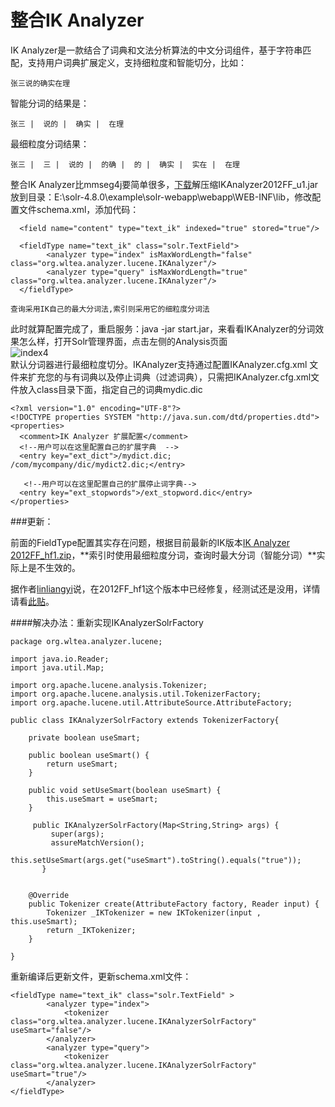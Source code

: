 整合IK Analyzer
=====================
IK Analyzer是一款结合了词典和文法分析算法的中文分词组件，基于字符串匹配，支持用户词典扩展定义，支持细粒度和智能切分，比如：  

    张三说的确实在理

智能分词的结果是：  

    张三 |  说的 |  确实 |  在理 
最细粒度分词结果：  

    张三 |  三 |  说的 |  的确 |  的 |  确实 |  实在 |  在理

整合IK Analyzer比mmseg4j要简单很多，[下载](https://code.google.com/p/ik-analyzer/downloads/list)解压缩IKAnalyzer2012FF_u1.jar放到目录：E:\solr-4.8.0\example\solr-webapp\webapp\WEB-INF\lib，修改配置文件schema.xml，添加代码：  
   
      <field name="content" type="text_ik" indexed="true" stored="true"/> 

      <fieldType name="text_ik" class="solr.TextField">
            <analyzer type="index" isMaxWordLength="false" class="org.wltea.analyzer.lucene.IKAnalyzer"/>
    	    <analyzer type="query" isMaxWordLength="true" class="org.wltea.analyzer.lucene.IKAnalyzer"/>
      </fieldType>

    查询采用IK自己的最大分词法,索引则采用它的细粒度分词法

此时就算配置完成了，重启服务：java -jar start.jar，来看看IKAnalyzer的分词效果怎么样，打开Solr管理界面，点击左侧的Analysis页面  
![index4](http://blog-resource.qiniudn.com/index4.png)  
默认分词器进行最细粒度切分。IKAnalyzer支持通过配置IKAnalyzer.cfg.xml 文件来扩充您的与有词典以及停止词典（过滤词典），只需把IKAnalyzer.cfg.xml文件放入class目录下面，指定自己的词典mydic.dic  

    <?xml version="1.0" encoding="UTF-8"?> 
    <!DOCTYPE properties SYSTEM "http://java.sun.com/dtd/properties.dtd">   
    <properties>   
      <comment>IK Analyzer 扩展配置</comment> 
      <!--用户可以在这里配置自己的扩展字典  -->  
      <entry key="ext_dict">/mydict.dic; 
    /com/mycompany/dic/mydict2.dic;</entry>  
     
       <!--用户可以在这里配置自己的扩展停止词字典--> 
      <entry key="ext_stopwords">/ext_stopword.dic</entry>    
    </properties> 

###更新：

前面的FieldType配置其实存在问题，根据目前最新的IK版本[IK Analyzer 2012FF_hf1.zip](https://code.google.com/p/ik-analyzer/downloads/list)，**索引时使用最细粒度分词，查询时最大分词（智能分词）**实际上是不生效的。  

据作者[linliangyi](http://linliangyi2007.iteye.com/)说，在2012FF_hf1这个版本中已经修复，经测试还是没用，详情请看[此贴](https://code.google.com/p/ik-analyzer/issues/detail?id=88)。

####解决办法：重新实现IKAnalyzerSolrFactory  

    package org.wltea.analyzer.lucene;
    
    import java.io.Reader;
    import java.util.Map;
    
    import org.apache.lucene.analysis.Tokenizer;
    import org.apache.lucene.analysis.util.TokenizerFactory;
    import org.apache.lucene.util.AttributeSource.AttributeFactory;
    
    public class IKAnalyzerSolrFactory extends TokenizerFactory{
    	
    	private boolean useSmart;
    	
    	public boolean useSmart() {
    		return useSmart;
    	}
    	
    	public void setUseSmart(boolean useSmart) {
    		this.useSmart = useSmart;
    	}
    	
    	 public IKAnalyzerSolrFactory(Map<String,String> args) {
    	     super(args);
    	     assureMatchVersion();
    	     this.setUseSmart(args.get("useSmart").toString().equals("true"));
    	   }
    
    
        @Override
        public Tokenizer create(AttributeFactory factory, Reader input) {
            Tokenizer _IKTokenizer = new IKTokenizer(input , this.useSmart);
            return _IKTokenizer;
        }
    
    }

重新编译后更新文件，更新schema.xml文件：  

    <fieldType name="text_ik" class="solr.TextField" >
            <analyzer type="index">
                <tokenizer class="org.wltea.analyzer.lucene.IKAnalyzerSolrFactory" useSmart="false"/>
            </analyzer> 
            <analyzer type="query">
                <tokenizer class="org.wltea.analyzer.lucene.IKAnalyzerSolrFactory" useSmart="true"/>
            </analyzer> 
    </fieldType>
